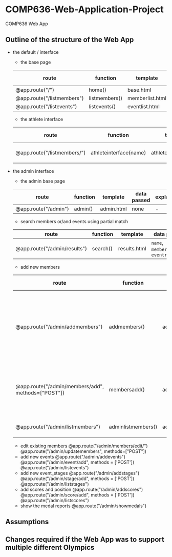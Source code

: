 # COMP636-Web-Application-Project
COMP636 Web App

## Outline of the structure of the Web App

- the default / interface
  - the base page
  
  | route | function | template | data passed | explanation |
  | --- | --- | --- | --- | --- |
  | @app.route("/") | home() | base.html | none | - |
  | @app.route("/listmembers") | listmembers() | memberlist.html | `memberlist` | - |
  | @app.route("/listevents") | listevents() | eventlist.html | `eventlist` | - |
  - the athlete interface
  
  | route | function | template | data passed | explanation |
  | --- | --- | --- | --- | --- |
  | @app.route("/listmembers/<name>") | athleteinterface(name) | athleteinterface.html | `name`, `athleteinfo`, `eventinfo` | - | 
- the admin interface
  - the admin base page
  
  | route | function | template | data passed | explanation |
  | --- | --- | --- | --- | --- |
  | @app.route("/admin") | admin() | admin.html | none | - |
  - search members or/and events using partial match
  
  | route | function | template | data passed | explanation |
  | --- | --- | --- | --- | --- |
  | @app.route("/admin/results") | search()| results.html| `name`, `memberresults`, `eventresults` | - |
  - add new members
  
  | route | function | template | data passed | explanation |
  | --- | --- | --- | --- | --- |
  | @app.route("/admin/addmembers") | addmembers() | addmembers.html | `teamid` | addmembers() pass the available team id in database (`teamid`) to addmembers.html to display the form with limited team id choice for users to input the data | 
  | @app.route("/admin/members/add", methods=["POST"]) | membersadd() | addmembers.html | `memberid`, `teamid`, `firstname`, `lastname`, `city`, `birthdate` | admembers.html pass the input data to membersadd(), membersadd() then insert the data into database |
  | @app.route("/admin/listmembers") | adminlistmembers() | adminmemberlist.html | `memberlist` | display the updated member list |
  - edit existing members
  @app.route("/admin/members/edit/<memberid>")
  @app.route("/admin/updatemembers", methods=["POST"])
  - add new events
  @app.route("/admin/addevents")
  @app.route("/admin/event/add", methods = ['POST'])
  @app.route("/admin/listevents")
  - add new event_stages
  @app.route("/admin/addstages")
  @app.route("/admin/stage/add", methods = ['POST'])
  @app.route("/admin/liststages")
  - add scores and position
  @app.route("/admin/addscores")
  @app.route("/admin/score/add", methods = ['POST'])
  @app.route("/admin/listscores")
  - show the medal reports
  @app.route("/admin/showmedals")


## Assumptions


## Changes required if the Web App was to support multiple different Olympics
